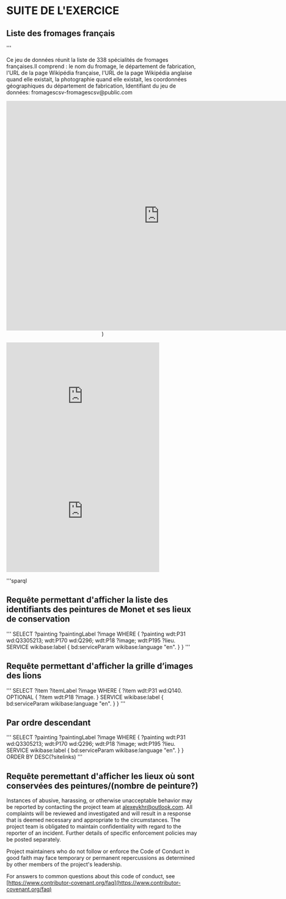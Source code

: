 # SUITE DE L'EXERCICE

## Liste des fromages français
'''
<p color="red">Ce jeu de données réunit la liste de 338 spécialités de fromages françaises.Il comprend : le nom du fromage, le département de fabrication, l'URL de la page Wikipédia française, l'URL de la page Wikipédia anglaise quand elle existait, la photographie quand elle existait, les coordonnées géographiques du département de fabrication, Identifiant du jeu de données: fromagescsv-fromagescsv@public.com</p>

<p align="center"><iframe frameborder="0" width="800" height="600" src="https://data.opendatasoft.com/map/embed/filtre_en_polygone/?&static=false&scrollWheelZoom=false"></iframe>)</p>
<iframe src="https://data.opendatasoft.com/chart/embed/camembert0/?&static=false&datasetcard=false" width="400" height="300" frameborder="0"></iframe>
<iframe src="https://data.opendatasoft.com/chart/embed/radar/?&static=false&datasetcard=false" width="400" height="300" frameborder="0"></iframe>

'''sparql
## Requête permettant d'afficher la liste des identifiants des peintures de Monet et ses lieux de conservation
'''
SELECT ?painting ?paintingLabel ?image WHERE {
  ?painting wdt:P31 wd:Q3305213;
    wdt:P170 wd:Q296;
    wdt:P18 ?image;
    wdt:P195 ?lieu.
  SERVICE wikibase:label { bd:serviceParam wikibase:language "en". }
}
'''
## Requête permettant d'afficher la grille d’images des lions
'''
SELECT ?item ?itemLabel ?image WHERE {
  ?item wdt:P31 wd:Q140.
  OPTIONAL { ?item wdt:P18 ?image. }
  SERVICE wikibase:label { bd:serviceParam wikibase:language "en". }
}
'''
## Par ordre descendant
'''
SELECT ?painting ?paintingLabel ?image WHERE {
  ?painting wdt:P31 wd:Q3305213;
    wdt:P170 wd:Q296;
    wdt:P18 ?image;
    wdt:P195 ?lieu.
  SERVICE wikibase:label { bd:serviceParam wikibase:language "en". }
}
ORDER BY DESC(?sitelinks) 
'''
## Requête peremettant d'afficher les lieux où sont conservées des peintures/(nombre de peinture?)

Instances of abusive, harassing, or otherwise unacceptable behavior may be
reported by contacting the project team at alexeykhr@outlook.com. All
complaints will be reviewed and investigated and will result in a response that
is deemed necessary and appropriate to the circumstances. The project team is
obligated to maintain confidentiality with regard to the reporter of an incident.
Further details of specific enforcement policies may be posted separately.

Project maintainers who do not follow or enforce the Code of Conduct in good
faith may face temporary or permanent repercussions as determined by other
members of the project's leadership.


[homepage]: https://www.contributor-covenant.org

For answers to common questions about this code of conduct, see
[https://www.contributor-covenant.org/faq](https://www.contributor-covenant.org/faq)
